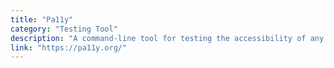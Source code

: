 ```yaml
---
title: "Pa11y"
category: "Testing Tool"
description: "A command-line tool for testing the accessibility of any URL."
link: "https://pa11y.org/"
---
```

